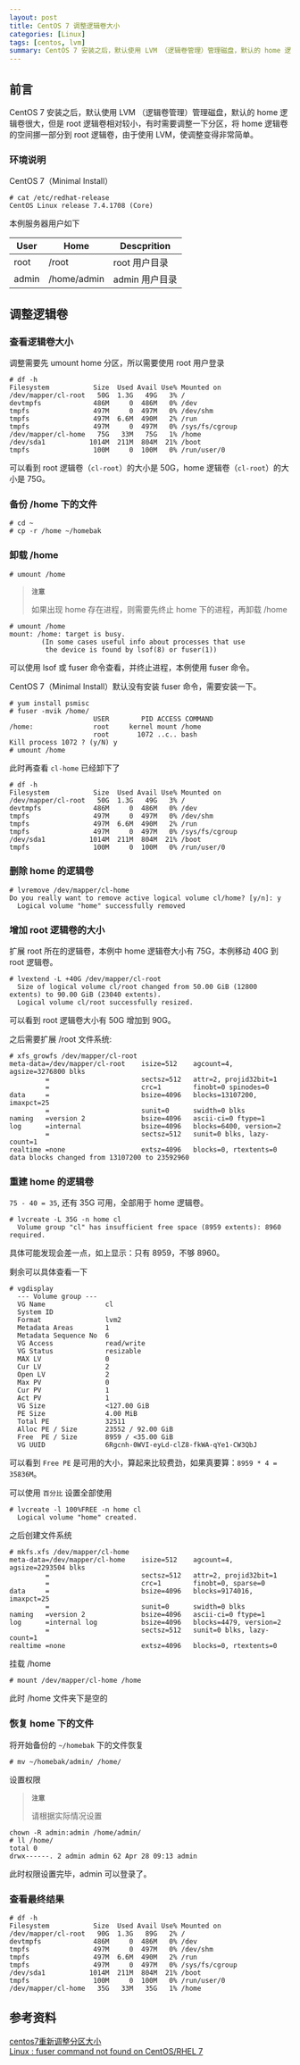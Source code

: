 ```yaml
---
layout: post
title: CentOS 7 调整逻辑卷大小 
categories: [Linux]
tags: [centos, lvm]
summary: CentOS 7 安装之后，默认使用 LVM （逻辑卷管理）管理磁盘，默认的 home 逻辑卷很大，但是 root 逻辑卷相对较小，有时需要调整一下分区，将 home 逻辑卷的空间挪一部分到 root 逻辑卷，由于使用 LVM，使调整变得非常简单。
---
```

## 前言
CentOS 7 安装之后，默认使用 LVM （逻辑卷管理）管理磁盘，默认的 home 逻辑卷很大，但是 root 逻辑卷相对较小，有时需要调整一下分区，将 home 逻辑卷的空间挪一部分到 root 逻辑卷，由于使用 LVM，使调整变得非常简单。

### 环境说明
CentOS 7（Minimal Install）

```terminal
# cat /etc/redhat-release 
CentOS Linux release 7.4.1708 (Core) 
```

本例服务器用户如下

| User     | Home         | Descprition   |
|----------|--------------|---------------|
| root     | /root        | root 用户目录  |
| admin    | /home/admin  | admin 用户目录 |

## 调整逻辑卷

### 查看逻辑卷大小
调整需要先 umount home 分区，所以需要使用 root 用户登录

```terminal
# df -h
Filesystem           Size  Used Avail Use% Mounted on
/dev/mapper/cl-root   50G  1.3G   49G   3% /
devtmpfs             486M     0  486M   0% /dev
tmpfs                497M     0  497M   0% /dev/shm
tmpfs                497M  6.6M  490M   2% /run
tmpfs                497M     0  497M   0% /sys/fs/cgroup
/dev/mapper/cl-home   75G   33M   75G   1% /home
/dev/sda1           1014M  211M  804M  21% /boot
tmpfs                100M     0  100M   0% /run/user/0
```

可以看到 root 逻辑卷（`cl-root`）的大小是 50G，home 逻辑卷（`cl-root`）的大小是 75G。

### 备份 /home 下的文件
```terminal
# cd ~
# cp -r /home ~/homebak
```

### 卸载 /home

```terminal
# umount /home
```

> **`注意`**
>
> 如果出现 home 存在进程，则需要先终止 home 下的进程，再卸载 /home

```terminal
# umount /home
mount: /home: target is busy.
        (In some cases useful info about processes that use
         the device is found by lsof(8) or fuser(1))
```

可以使用 lsof 或 fuser 命令查看，并终止进程，本例使用 fuser 命令。

CentOS 7（Minimal Install）默认没有安装 fuser 命令，需要安装一下。

```terminal
# yum install psmisc
# fuser -mvik /home/
                     USER        PID ACCESS COMMAND
/home:               root     kernel mount /home
                     root       1072 ..c.. bash
Kill process 1072 ? (y/N) y
# umount /home
```

此时再查看 `cl-home` 已经卸下了

```terminal
# df -h
Filesystem           Size  Used Avail Use% Mounted on
/dev/mapper/cl-root   50G  1.3G   49G   3% /
devtmpfs             486M     0  486M   0% /dev
tmpfs                497M     0  497M   0% /dev/shm
tmpfs                497M  6.6M  490M   2% /run
tmpfs                497M     0  497M   0% /sys/fs/cgroup
/dev/sda1           1014M  211M  804M  21% /boot
tmpfs                100M     0  100M   0% /run/user/0
```

### 删除 home 的逻辑卷

```terminal
# lvremove /dev/mapper/cl-home 
Do you really want to remove active logical volume cl/home? [y/n]: y
  Logical volume "home" successfully removed
```

### 增加 root 逻辑卷的大小
扩展 root 所在的逻辑卷，本例中 home 逻辑卷大小有 75G，本例移动 40G 到 root 逻辑卷。

```terminal
# lvextend -L +40G /dev/mapper/cl-root 
  Size of logical volume cl/root changed from 50.00 GiB (12800 extents) to 90.00 GiB (23040 extents).
  Logical volume cl/root successfully resized.
```

可以看到 root 逻辑卷大小有 50G 增加到 90G。

之后需要扩展 /root 文件系统:

```terminal
# xfs_growfs /dev/mapper/cl-root 
meta-data=/dev/mapper/cl-root    isize=512    agcount=4, agsize=3276800 blks
         =                       sectsz=512   attr=2, projid32bit=1
         =                       crc=1        finobt=0 spinodes=0
data     =                       bsize=4096   blocks=13107200, imaxpct=25
         =                       sunit=0      swidth=0 blks
naming   =version 2              bsize=4096   ascii-ci=0 ftype=1
log      =internal               bsize=4096   blocks=6400, version=2
         =                       sectsz=512   sunit=0 blks, lazy-count=1
realtime =none                   extsz=4096   blocks=0, rtextents=0
data blocks changed from 13107200 to 23592960
```

### 重建 home 的逻辑卷

`75 - 40 = 35`, 还有 35G 可用，全部用于 home 逻辑卷。

```terminal
# lvcreate -L 35G -n home cl
  Volume group "cl" has insufficient free space (8959 extents): 8960 required.
```

具体可能发现会差一点，如上显示：只有 8959，不够 8960。

剩余可以具体查看一下

```terminal
# vgdisplay
  --- Volume group ---
  VG Name               cl
  System ID             
  Format                lvm2
  Metadata Areas        1
  Metadata Sequence No  6
  VG Access             read/write
  VG Status             resizable
  MAX LV                0
  Cur LV                2
  Open LV               2
  Max PV                0
  Cur PV                1
  Act PV                1
  VG Size               <127.00 GiB
  PE Size               4.00 MiB
  Total PE              32511
  Alloc PE / Size       23552 / 92.00 GiB
  Free  PE / Size       8959 / <35.00 GiB
  VG UUID               6Rgcnh-0WVI-eyLd-clZ8-fkWA-qYe1-CW3QbJ
```

可以看到 `Free PE` 是可用的大小，算起来比较费劲，如果真要算：`8959 * 4 = 35836M`。

可以使用 `百分比` 设置全部使用

```terminal
# lvcreate -l 100%FREE -n home cl
  Logical volume "home" created.
```

之后创建文件系统
```terminal
# mkfs.xfs /dev/mapper/cl-home 
meta-data=/dev/mapper/cl-home    isize=512    agcount=4, agsize=2293504 blks
         =                       sectsz=512   attr=2, projid32bit=1
         =                       crc=1        finobt=0, sparse=0
data     =                       bsize=4096   blocks=9174016, imaxpct=25
         =                       sunit=0      swidth=0 blks
naming   =version 2              bsize=4096   ascii-ci=0 ftype=1
log      =internal log           bsize=4096   blocks=4479, version=2
         =                       sectsz=512   sunit=0 blks, lazy-count=1
realtime =none                   extsz=4096   blocks=0, rtextents=0
```

挂载 /home

```terminal
# mount /dev/mapper/cl-home /home
```

此时 /home 文件夹下是空的

### 恢复 home 下的文件

将开始备份的 `~/homebak` 下的文件恢复

```terminal
# mv ~/homebak/admin/ /home/
```

设置权限

> **`注意`**
>
> 请根据实际情况设置

```terminal
chown -R admin:admin /home/admin/
# ll /home/
total 0
drwx------. 2 admin admin 62 Apr 28 09:13 admin
``` 
此时权限设置完毕，admin 可以登录了。

### 查看最终结果

```terminal
# df -h
Filesystem           Size  Used Avail Use% Mounted on
/dev/mapper/cl-root   90G  1.3G   89G   2% /
devtmpfs             486M     0  486M   0% /dev
tmpfs                497M     0  497M   0% /dev/shm
tmpfs                497M  6.6M  490M   2% /run
tmpfs                497M     0  497M   0% /sys/fs/cgroup
/dev/sda1           1014M  211M  804M  21% /boot
tmpfs                100M     0  100M   0% /run/user/0
/dev/mapper/cl-home   35G   33M   35G   1% /home
```

## 参考资料
[centos7重新调整分区大小][1]  
[Linux : fuser command not found on CentOS/RHEL 7][2]  
 
[1]: https://blog.csdn.net/perfectzq/article/details/73606119
[2]: http://www.itechlounge.net/2016/11/linux-fuser-command-not-found-on-centos-rhel-7/
